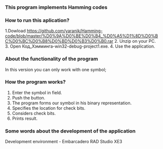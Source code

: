 ### This program implements Hamming codes
### How to run this aplication?
1.Dowload 
https://github.com/yaranik/Hamming-code/blob/master/%D0%9A%D0%BE%D0%B4_%D0%A5%D1%8D%D0%BC%D0%BC%D0%B8%D0%BD%D0%B3%D0%B0.rar
2. Unzip on your PC.
3. Open Код_Хэмминга-win32-debug-project1.exe.
4. Use the application.


### About the functionality of the program
In this version you can only work with one symbol;
### How the program works?
1. Enter the symbol in field.
2. Push the button.
3. The program forms our symbol in his binary representation.
4. Specifies the location for check bits.
5. Considers check bits.
6. Prints result.
 
### Some words about the development of the application
Development environment - Embarcadero RAD Studio XE3


